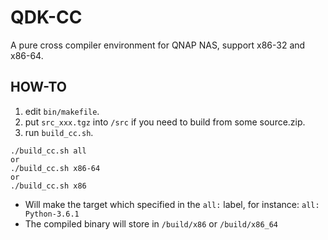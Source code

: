 # QDK-CC
A pure cross compiler environment for QNAP NAS, support x86-32 and x86-64.


## HOW-TO
1. edit `bin/makefile`.
2. put `src_xxx.tgz` into `/src` if you need to build from some source.zip.
3. run `build_cc.sh`.
```
./build_cc.sh all
or
./build_cc.sh x86-64
or
./build_cc.sh x86
```

  - Will make the target which specified in the `all:` label, for instance: `all: Python-3.6.1`
  - The compiled binary will store in `/build/x86` or `/build/x86_64`
